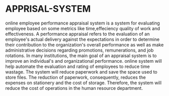 # APPRISAL-SYSTEM
online employee performance appraisal system  is a system for evaluating employee based on some metrics like time,effeciency quality of work and effectiveness.
A performance appraisal refers to the evaluation of an employee's actual delivery against the expectations in order to determine their contribution to the organization's overall performance as well as make administrative decisions regarding promotions, remunerations, and job rotations. In many institutions, the main goal of an appraisal system is to improve an individual's and organizational performance.
online system will help  automate the evaluation and rating of employees to reduce time wastage. The system will reduce paperwork and save the space used to store files. The reduction of paperwork, consequently, reduces the expenses on stationery and the cost of storage. Therefore, the system will reduce the cost of operations in the human resource department.

